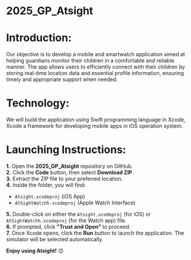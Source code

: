 # 2025_GP_Atsight
# Introduction:

Our objective is to develop a mobile and smartwatch application aimed at helping guardians monitor their children in a comfortable and reliable manner. The app allows users to efficiently connect with their children by storing real-time location data and essential profile information, ensuring timely and appropriate support when needed.

# Technology:
We will build the application using Swift programming language in Xcode, Xcode a framework for developing mobile apps in iOS operation system.

# Launching Instructions:

**1.** Open the **2025_GP_Atsight** repository on GitHub.  
**2.** Click the **Code** button, then select **Download ZIP**.  
**3.** Extract the ZIP file to your preferred location.  
**4.** Inside the folder, you will find:
   - `Atsight.xcodeproj` (iOS App)
   - `AtSightWatchh.xcodeproj` (Apple Watch Interface)

**5.** Double-click on either the `Atsight.xcodeproj` (for iOS) or `AtSightWatchh.xcodeproj` (for the Watch app) file.   
**6.** If prompted, click **"Trust and Open"** to proceed.  
**7.** Once Xcode opens, click the **Run** button to launch the application. The simulator will be selected automatically.
     
**Enjoy using Atsight!** 😊
